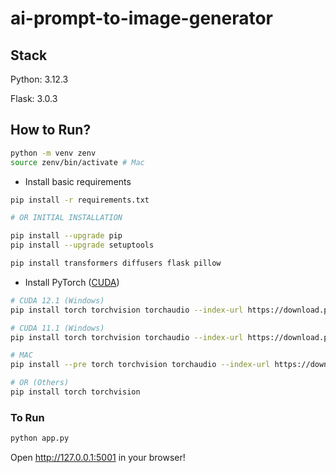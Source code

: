 # ai-prompt-to-image-generator


## Stack

Python: 3.12.3

Flask: 3.0.3

## How to Run?

```bash
python -m venv zenv
source zenv/bin/activate # Mac
```

-   Install basic requirements

```bash
pip install -r requirements.txt

# OR INITIAL INSTALLATION

pip install --upgrade pip
pip install --upgrade setuptools

pip install transformers diffusers flask pillow
```

-   Install PyTorch ([CUDA](https://pytorch.org/get-started/locally/))

```bash
# CUDA 12.1 (Windows)
pip install torch torchvision torchaudio --index-url https://download.pytorch.org/whl/cu121

# CUDA 11.1 (Windows)
pip install torch torchvision torchaudio --index-url https://download.pytorch.org/whl/cu118

# MAC
pip install --pre torch torchvision torchaudio --index-url https://download.pytorch.org/whl/nightly/cpu

# OR (Others)
pip install torch torchvision
```

### To Run

```bash
python app.py
```

Open http://127.0.0.1:5001 in your browser!

